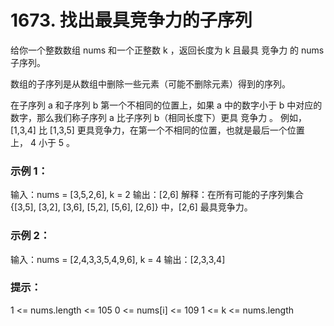 # 1673. 找出最具竞争力的子序列
给你一个整数数组 nums 和一个正整数 k ，返回长度为 k 且最具 竞争力 的 nums 子序列。

数组的子序列是从数组中删除一些元素（可能不删除元素）得到的序列。

在子序列 a 和子序列 b 第一个不相同的位置上，如果 a 中的数字小于 b 中对应的数字，那么我们称子序列 a 比子序列 b（相同长度下）更具 竞争力 。 例如，[1,3,4] 比 [1,3,5] 更具竞争力，在第一个不相同的位置，也就是最后一个位置上， 4 小于 5 。

### 示例 1：

输入：nums = [3,5,2,6], k = 2
输出：[2,6]
解释：在所有可能的子序列集合 {[3,5], [3,2], [3,6], [5,2], [5,6], [2,6]} 中，[2,6] 最具竞争力。

### 示例 2：

输入：nums = [2,4,3,3,5,4,9,6], k = 4
输出：[2,3,3,4]

### 提示：

1 <= nums.length <= 105
0 <= nums[i] <= 109
1 <= k <= nums.length